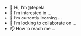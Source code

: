 - 👋 Hi, I’m @tepela
- 👀 I’m interested in ...
- 🌱 I’m currently learning ...
- 💞️ I’m looking to collaborate on ...
- 📫 How to reach me ...

<!---
tepela/tepela is a ✨ special ✨ repository because its `README.md` (this file) appears on your GitHub profile.
You can click the Preview link to take a look at your changes.
--->
